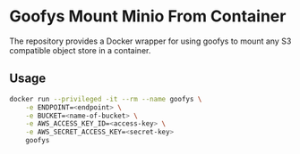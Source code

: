 # Goofys Mount Minio From Container

The repository provides a Docker wrapper for using goofys to mount any S3 compatible
object store in a container.

## Usage

```bash
docker run --privileged -it --rm --name goofys \
    -e ENDPOINT=<endpoint> \
    -e BUCKET=<name-of-bucket> \
    -e AWS_ACCESS_KEY_ID=<access-key> \
    -e AWS_SECRET_ACCESS_KEY=<secret-key>
    goofys
```
